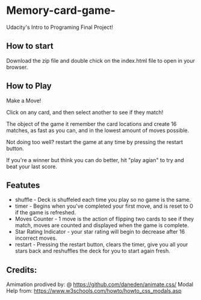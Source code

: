 # Memory-card-game-

Udacity's Intro to Programing Final Project!

## How to start

Download the zip file and double chick on the index.html file to open in your browser.


## How to Play

Make a Move!

Click on any card, and then select another to see if they match!

The object of the game it remember the card locations and create 16 matches, as fast as you can, and in the lowest amount of moves possible. 

Not doing too well? restart the game at any time by pressing the restart button. 

If you're a winner but think you can do better, hit "play agian" to try and beat your last score.

## Featutes 
* shuffle - Deck is shuffeled each time you play so no game is the same. 
* timer - Begins when you've completed your first move, and is reset to 0 if the game is refreshed. 
* Moves Counter - 1 move is the action of flipping two cards to see if they match, moves are counted and displayed when the game is complete. 
* Star Rating Indicator -  your star rating will begin to decrease after 16 incorrect moves. 
* restart - Pressing the restart button, clears the timer, give you all your stars back and reshuffles the deck for you to start again fresh. 


## Credits: 
Amimation prodived by: @ https://github.com/daneden/animate.css/ 
Modal Help from:  https://www.w3schools.com/howto/howto_css_modals.asp




